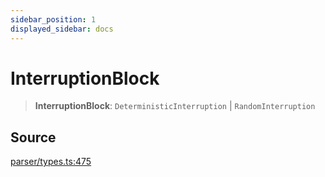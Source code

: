 ```yaml
---
sidebar_position: 1
displayed_sidebar: docs
---
```


# InterruptionBlock

> **InterruptionBlock**: `DeterministicInterruption` \| `RandomInterruption`

## Source

[parser/types.ts:475](https://github.com/revisit-studies/study/blob/9476518/src/parser/types.ts#L475)
